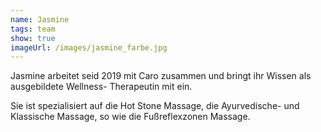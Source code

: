 ```yaml
---
name: Jasmine
tags: team
show: true
imageUrl: /images/jasmine_farbe.jpg
---
```

Jasmine arbeitet seid 2019 mit Caro zusammen und bringt ihr Wissen als ausgebildete Wellness- Therapeutin mit ein.

Sie ist spezialisiert auf die Hot Stone Massage, die Ayurvedische- und Klassische Massage, so wie die Fußreflexzonen Massage.
